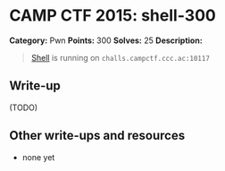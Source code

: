 # CAMP CTF 2015: shell-300

**Category:** Pwn
**Points:** 300
**Solves:** 25
**Description:**

> [Shell](shell) is running on `challs.campctf.ccc.ac:10117`


## Write-up

(TODO)

## Other write-ups and resources

* none yet
